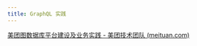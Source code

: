 ```yaml
---
title: GraphQL 实践 
---
```




[美团图数据库平台建设及业务实践 - 美团技术团队 (meituan.com)](https://tech.meituan.com/2021/04/01/nebula-graph-practice-in-meituan.html)